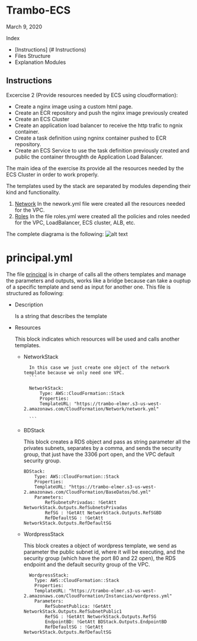 # Trambo-ECS
March 9, 2020

Index
- [Instructions] (# Instructions)
- Files Structure
- Explanation Modules

## Instructions

Excercise 2 (Provide resources needed by ECS using cloudformation):
- Create a nginx image using a custom html page.
- Create an ECR repository and push the nginx image previously created
- Create an ECS Cluster
- Create an application load balancer to receive the http trafic to ngnix container.
- Create a task definition using ngninx container pushed to ECR repository.
- Create an ECS Service to use the task definition previously created and public the container throughth de Application Load Balancer.

The main idea of the exercise its provide all the resources needed by the ECS Cluster in order to work properly.

The templates used by the stack are separated by modules depending their kind and functionality.
1. [Network](/Network)
    In the nework.yml file were created all the resources needed for the VPC.
2. [Roles](/Role)
    In the file roles.yml were created all the policies and roles needed for the VPC, LoadBalancer, ECS cluster, ALB, etc.

The complete diagrama is the following:
![alt text](/Imagenes/CloudFormation1.png)

# principal.yml
The file [principal](/principal.yml) is in charge of calls all the others templates and manage the parameters and outputs, works like a bridge because can take a ouptup of a specific template and send as input for another one. This file is structured as following:

- Description

    Is a string that describes the template
- Resources

    This block indicates which resources will be used and calls another templates.
    - NetworkStack

            In this case we just create one object of the network template because we only need one VPC.
            ```

            NetworkStack: 
                Type: AWS::CloudFormation::Stack
                Properties: 
                TemplateURL: "https://trambo-elmer.s3-us-west-2.amazonaws.com/CloudFormation/Network/network.yml"
            
            ```
    - BDStack

        This block creates a RDS object and pass as string parameter all the privates subnets, separates by a comma, and sends the security group, that just have the 3306 port open, and the VPC default security group.

        ```
        BDStack: 
            Type: AWS::CloudFormation::Stack
            Properties: 
            TemplateURL: "https://trambo-elmer.s3-us-west-2.amazonaws.com/CloudFormation/BaseDatos/bd.yml"
            Parameters:
                RefSubnetsPrivadas: !GetAtt NetworkStack.Outputs.RefSubnetsPrivadas
                RefSG : !GetAtt NetworkStack.Outputs.RefSGBD
                RefDefaultSG : !GetAtt NetworkStack.Outputs.RefDefaultSG

        ```
    - WordpressStack

        This block creates a object of wordpress template, we send as parameter the public subnet id, where it will be executing, and the security group (which have the port 80 and  22 open), the RDS endpoint and the default security group of the VPC.

        ```
          WordpressStack: 
            Type: AWS::CloudFormation::Stack
            Properties: 
            TemplateURL: "https://trambo-elmer.s3-us-west-2.amazonaws.com/CloudFormation/Instancias/wordpress.yml"
            Parameters:
                RefSubnetPublica: !GetAtt NetworkStack.Outputs.RefSubnetPublic1
                RefSG : !GetAtt NetworkStack.Outputs.RefSG
                EndpointBD: !GetAtt BDStack.Outputs.EndpointBD
                RefDefaultSG : !GetAtt NetworkStack.Outputs.RefDefaultSG
        ```